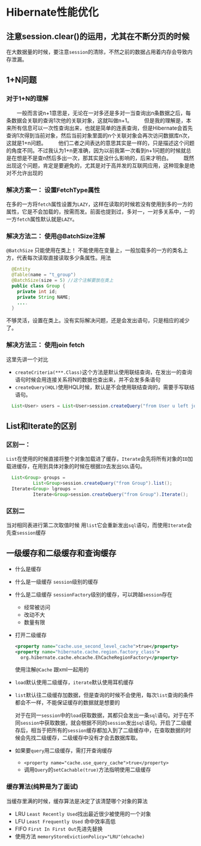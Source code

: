 # Hibernate性能优化
## 注意session.clear()的运用，尤其在不断分页的时候
在大数据量的时候，要注意`session`的清除，不然之前的数据占用着内存会导致内存泄漏。

## 1+N问题
### 对于1+N的理解
　　一般而言说n+1意思是，无论在一对多还是多对一当查询出n条数据之后，每条数据会关联的查询1次他的关联对象，这就叫做n+1。
　　但是我的理解是，本来所有信息可以一次性查询出来，也就是简单的连表查询，但是Hibernate会首先查询1次得到当前对象，然后当前对象里面的n个关联对象会再次访问数据库n次，这就是1+n问题。
　　他们二者之间表达的意思其实是一样的，只是描述这个问题的角度不同。不过我认为1+n更准确，因为以前我第一次看到n+1问题的时候就总是在想是不是查n然后多出一次，那其实是没什么影响的，后来才明白。
　　既然出现这个问题，肯定是要避免的，尤其是对于高并发的互联网应用，这种现象是绝对不允许出现的

### 解决方案一： 设置FetchType属性
在多的一方将`fetch`属性设置为`LAZY`，这样在读取的时候若没有使用到多的一方的属性，它是不会加载的，按需而发。前面也提到过，多对一，一对多关系中，一的一方`fetch`属性默认就是`LAZY`。

### 解决方法二： 使用@BatchSize注解
`@BatchSize` 只能使用在类上！ 不能使用在变量上，一般加载多的一方的类名上方，代表每次读取直接读取多少条属性。用法
```java
  @Entity
  @Table(name = "t_group")
  @BatchSize(size = 5) //这个注解要放在类上
  public class Group {
    private int id;
    private String NAME;
    ....
  }
```
不够灵活，设置在类上。没有实际解决问题，还是会发出语句，只是相应的减少了。
### 解决方法三： 使用join fetch
这里先讲一个对比
- `createCriteria(***.Class)`这个方法是默认使用联结查询，在发出一的查询语句时候会用连接关系将N的数据也查出来，并不会发多条语句
- `createQuery(HQL)`使用HQL时候，默认是不会使用联结查询的，需要手写联结语句。

```java
  List<User> users = List<User>session.createQuery("from User u left join fetch u.group").list();
```
## List和Iterate的区别
### 区别一：
`List`在使用的时候直接将整个对象加载进了缓存，`Iterate`会先将所有对象的`ID`加载进缓存，在用到具体对象的时候在根据`ID`去发出`SQL`语句。
```java
  List<Group> groups =
          List<Group>session.createQuery("from Group").list();
  Iterate<Group> lgroups =
          Iterate<Group>session.createQuery("from Group").Iterate();
```
### 区别二
当对相同表进行第二次取值时候
用`list`它会重新发出`sql`语句，而使用`Iterate`会先查`session`缓存
## 一级缓存和二级缓存和查询缓存
- 什么是缓存
- 什么是一级缓存  `session`级别的缓存
- 什么是二级缓存  `sessionFactory`级别的缓存，可以跨越`session`存在
  - 经常被访问
  - 改动不大
  - 数量有限
- 打开二级缓存
  ```xml
  <property name="cache.use_second_level_cache">true</property>
  <property name="hibernate.cache.region.factory_class">
    org.hibernate.cache.ehcache.EhCacheRegionFactory</property>
  ```
  使用注解`@Cache`  跟xml一起用的
- `load`默认使用二级缓存，`iterate`默认使用耳机缓存
- `list`默认往二级缓存加数据，但是查询的时候不会使用，每次`list`查询的条件都会不一样，不能保证缓存的数据就是想要的

  对于在同一`session`中的`load`获取数据，其都只会发出一条`sql`语句。对于在不同`session`中获取数据，就会根据不同的`session`发出`sql`语句。开启了二级缓存后，相当于把所有的`session`缓存都加入到了二级缓存中，在查取数据的时候会先找二级缓存，二级缓存中没有才会去数据库取。  
- 如果要`query`用二级缓存，需打开查询缓存
    - `<property name="cache.use_query_cache">true</property>`
    - 调用`Query`的`setCachable(true)`方法指明使用二级缓存


### 缓存算法(纯粹是为了面试)
当缓存里满的时候，缓存算法是决定了该清楚哪个对象的算法
  - LRU `Least Recently Used`找出最近很少被使用的一个对象
  - LFU `Least Frequently Used` 命中效率高低
  - FIFO `First In First Out`先进先替换
  - 使用方法
  `memoryStoreEvictionPolicy="LRU"(ehcache)`
